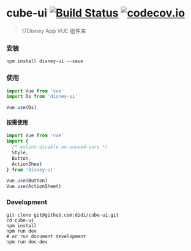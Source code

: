 # cube-ui [![Build Status](https://travis-ci.org/17disney/disney-ui.svg?branch=master)](https://travis-ci.org/17disney/disney-ui?branch=master) [![codecov.io](http://codecov.io/github/17disney/disney-ui/coverage.svg?branch=master)](http://codecov.io/github/17disney/disney-ui?branch=master)

> 17Disney App VUE 组件库

### 安装

```shell
npm install disney-ui --save
```

### 使用

```js
import Vue from 'vue'
import Ds from 'disney-ui'

Vue.use(Ds)
```

#### 按需使用

```js
import Vue from 'vue'
import {
  /* eslint-disable no-unused-vars */
  Style,
  Button,
  ActionSheet
} from 'disney-ui'

Vue.use(Button)
Vue.use(ActionSheet)
```

### Development

```shell
git clone git@github.com:didi/cube-ui.git
cd cube-ui
npm install
npm run dev
# or run document development
npm run doc-dev
```

